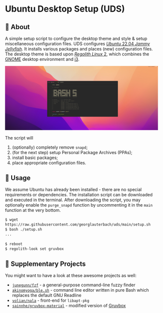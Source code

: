 # Ubuntu Desktop Setup (UDS)

## :page_with_curl: About

A simple setup script to configure the desktop theme and style & setup miscellaneous configuration files. UDS configures [_Ubuntu_ 22.04 _Jammy Jellyfish_][ubuntu-22.04]. It installs various packages and places (new) configuration files. The desktop theme is based upon [_Regolith Linux_ 2][regolith-github], which combines the [GNOME] desktop environment and [i3].

![Desktop](files/images/desktop.png)

The script will

1. (optionally) completely remove `snapd`;
2. (for the next step) setup Personal Package Archives (PPAs);
3. install basic packages;
4. place appropriate configuration files.

[ubuntu-22.04]: https://releases.ubuntu.com/22.04/
[regolith-github]: https://github.com/regolith-linux/
[GNOME]: https://www.gnome.org/
[i3]: https://i3wm.org/

## :rocket: Usage

We assume Ubuntu has already been installed - there are no special requirements or dependencies. The installation script can be downloaded and executed in the terminal. After downloading the script, you may optionally enable the `purge_snapd` function by uncommenting it in the `main` function at the very bottom.

```console
$ wget https://raw.githubusercontent.com/georglauterbach/uds/main/setup.sh
$ bash ./setup.sh
...

$ reboot
$ regolith-look set gruvbox
```

## :mega: Supplementary Projects

You might want to have a look at these awesome projects as well:

- [`junegunn/fzf`](https://github.com/junegunn/fzf) - a general-purpose command-line fuzzy finder
- [`akinomyoga/ble.sh`](https://github.com/akinomyoga/ble.sh) - command line editor written in pure Bash which replaces the default GNU Readline
- [`volian/nala`](https://gitlab.com/volian/nala) - front-end for `libapt-pkg`
- [`sainnhe/gruvbox-material`](https://github.com/sainnhe/gruvbox-material) - modified version of [Gruvbox](https://github.com/morhetz/gruvbox)
